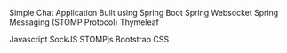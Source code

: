 Simple Chat Application Built using 
Spring Boot
Spring Websocket
Spring Messaging (STOMP Protocol)
Thymeleaf

Javascript
SockJS
STOMPjs
Bootstrap CSS

